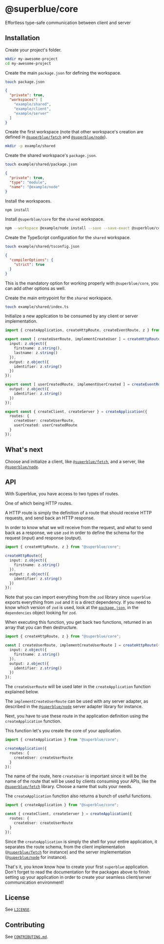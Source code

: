 # @superblue/core

Effortless type-safe communication between client and server

## Installation

Create your project's folder.

```bash
mkdir my-awesome-project
cd my-awesome-project
```

Create the main `package.json` for defining the workspace.

```bash
touch package.json
```

```json
{
  "private": true,
  "workspaces": [
    "example/shared",
    "example/client",
    "example/server"
  ]
}
```

Create the first workspace (note that other workspace's creation are defined in [`@superblue/fetch`](../fetch) and [`@superblue/node`](../node)).

```bash
mkdir -p example/shared
```

Create the shared workspace's `package.json`.

``` bash
touch example/shared/package.json
```

```json
{
  "private": true,
  "type": "module",
  "name": "@example/node"
}
```

Install the workspaces.

```bash
npm install
```

Install `@superblue/core` for the `shared` workspace.

```bash
npm --workspace @example/node install --save --save-exact @superblue/core
```

Create the TypeScript configuration for the `shared` workspace.

```bash
touch example/shared/tsconfig.json
```

```json
{
  "compilerOptions": {
    "strict": true
  }
}
```

This is the mandatory option for working properly with `@superblue/core`, you can add other options as well.

Create the main entrypoint for the `shared` workspace.

```bash
touch example/shared/index.ts
```

Initialize a new application to be consumed by any client or server implementation.

```ts
import { createApplication, createHttpRoute, createEventRoute, z } from "@superblue/core";

export const [ createUserRoute, implementCreateUser ] = createHttpRoute({
  input: z.object({
    firstname: z.string(),
    lastname: z.string()
  }),
  output: z.object({
    identifier: z.string()
  })
});

export const [ userCreatedRoute, implementUserCreated ] = createEventRoute({
  output: z.object({
    identifier: z.string()
  })
});

export const { createClient, createServer } = createApplication({
  routes: {
    createUser: createUserRoute,
    userCreated: userCreatedRoute
  }
});
```

## What's next

Choose and initialize a client, like [`@superblue/fetch`](../fetch), and a server, like [`@superblue/node`](../node).

## API

With Superblue, you have access to two types of routes.

One of which being HTTP routes.

A HTTP route is simply the definition of a route that should receive HTTP requests, and send back an HTTP response.

In order to know what we will receive from the request, and what to send back as a response, we use `zod` in order to define the schema for the request (input) and response (output).

```typescript
import { createHttpRoute, z } from "@superblue/core";

createHttpRoute({
  input: z.object({
    firstname: z.string()
  }),
  output: z.object({
    identifier: z.string()
  })
});
```

Note that you can import everything from the `zod` library since `superblue` exports everything from `zod` and it is a direct dependency. If you need to know which version of `zod` is used, look at the [`package.json`](./package.json), in the `dependencies` object looking for `zod`.

When executing this function, you get back two functions, returned in an array that you can then destructure.

```typescript
import { createHttpRoute, z } from "@superblue/core";

const [ createUserRoute, implementCreateUserRoute ] = createHttpRoute({
  input: z.object({
    firstname: z.string()
  }),
  output: z.object({
    identifier: z.string()
  })
});
```

The `createUserRoute` will be used later in the `createApplication` function explained below.

The `implementCreateUserRoute` can be used with any server adapter, as described in the [`@superblue/node`](../node) server adapter library for instance.

Next, you have to use these route in the application definition using the `createApplication` function.

This function let's you create the core of your application.

```typescript
import { createApplication } from "@superblue/core";

createApplication({
  routes: {
    createUser: createUserRoute
  }
});
```

The name of the route, here `createUser` is important since it will be the name of the route that will be used by clients consuming your APIs, like the [`@superblue/fetch`](../fetch) library. Choose a name that suits your needs.

The `createApplication` function also returns a bunch of useful functions.

```typescript
import { createApplication } from "@superblue/core";

const { createClient, createServer } = createApplication({
  routes: {
    createUser: createUserRoute
  }
});
```

Since the `createApplication` is simply the shell for your entire application, it separates the route schema, from the client implementation ([`@superblue/fetch`](../fetch) for instance) and the server implementation ([`@superblue/node`](../node) for instance).

That's it, you know know how to create your first `superblue` application. Don't forget to read the documentation for the packages above to finish setting up your application in order to create your seamless client/server communication environment!

## License

See [`LICENSE`](./LICENSE).

## Contributing

See [`CONTRIBUTING.md`](./CONTRIBUTING.md).